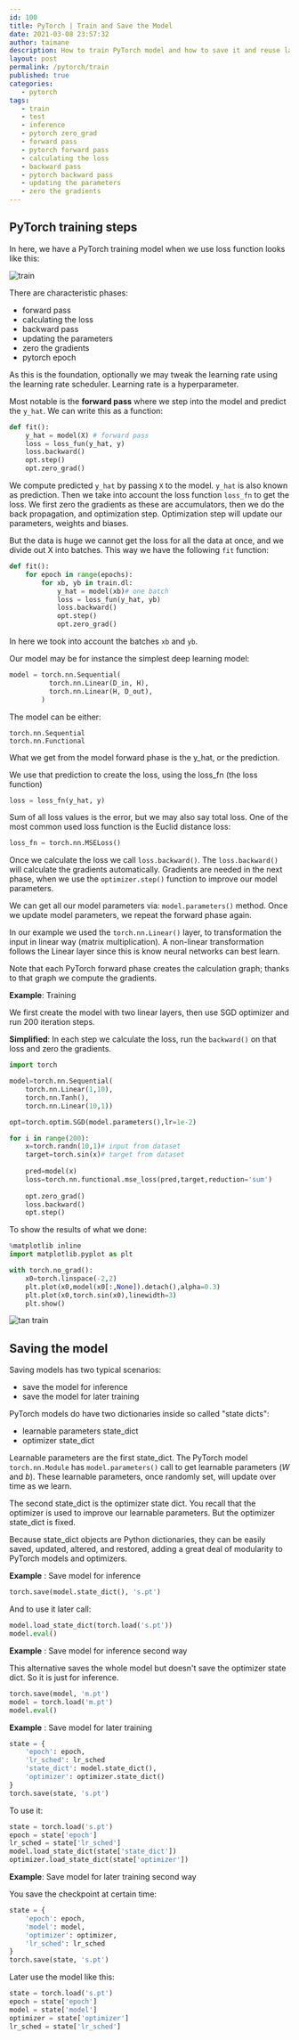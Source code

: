 ```yaml
---
id: 100
title: PyTorch | Train and Save the Model
date: 2021-03-08 23:57:32
author: taimane
description: How to train PyTorch model and how to save it and reuse later
layout: post
permalink: /pytorch/train
published: true
categories:
   - pytorch
tags:
   - train
   - test
   - inference
   - pytorch zero_grad
   - forward pass
   - pytorch forward pass
   - calculating the loss
   - backward pass
   - pytorch backward pass
   - updating the parameters
   - zero the gradients
---
```

<script type="text/x-mathjax-config">
    MathJax.Hub.Config({
      tex2jax: {
        skipTags: ['script', 'noscript', 'style', 'textarea', 'pre'],
        inlineMath: [['$','$']]
      }
    });
</script>
<script src="https://cdn.mathjax.org/mathjax/latest/MathJax.js?config=TeX-AMS-MML_HTMLorMML" type="text/javascript"></script>

## PyTorch training steps

In here, we have a PyTorch training model when we use loss function looks like this:

![train](/wp-content/uploads/2021/03/train.png)

There are characteristic phases:

* forward pass
* calculating the loss
* backward pass
* updating the parameters
* zero the gradients
* pytorch epoch

As this is the foundation, optionally we may tweak the learning rate using the learning rate scheduler. Learning rate is a hyperparameter.

Most notable is the **forward pass** where we step into the model and predict the `y_hat`. We can write this as a function:

```python
def fit():    
    y_hat = model(X) # forward pass
    loss = loss_fun(y_hat, y)    
    loss.backward()
    opt.step()
    opt.zero_grad()
```

We compute predicted `y_hat` by passing `X` to the model. `y_hat` is also known as prediction. Then we take into account the loss function `loss_fn` to get the loss. We first zero the gradients as these are accumulators, then we do the back propagation, and optimization step. Optimization step will update our parameters, weights and biases.

But the data is huge we cannot get the loss for all the data at once, and we divide out X into batches. This way we have the following `fit` function:

```python
def fit():
    for epoch in range(epochs):
        for xb, yb in train.dl:
            y_hat = model(xb)# one batch
            loss = loss_fun(y_hat, yb)            
            loss.backward()
            opt.step()
            opt.zero_grad()
```

In here we took into account the batches `xb` and `yb`.


Our model may be for instance the simplest deep learning model:

```python
model = torch.nn.Sequential(
          torch.nn.Linear(D_in, H),
          torch.nn.Linear(H, D_out),
        )
```


The model can be either:

    torch.nn.Sequential
    torch.nn.Functional

What we get from the model forward phase is the y_hat, or the prediction.

We use that prediction to create the loss, using the loss_fn (the loss function)

```python
loss = loss_fn(y_hat, y)
```

Sum of all loss values is the error, but we may also say total loss. One of the most common used loss function is the Euclid distance loss:

```python
loss_fn = torch.nn.MSELoss()
```

Once we calculate the loss we call `loss.backward()`. The `loss.backward()` will calculate the gradients automatically. Gradients are needed in the next phase, when we use the `optimizer.step()` function to improve our model parameters.

We can get all our model parameters via: `model.parameters()` method. Once we update model parameters, we repeat the forward phase again.

In our example we used the `torch.nn.Linear()` layer, to transformation the input in linear way (matrix multiplication). A non-linear transformation follows the Linear layer since this is know neural networks can best learn.

Note that each PyTorch forward phase creates the calculation graph; thanks to that graph we compute the gradients.

**Example**: Training

We first create the model with two linear layers, then use SGD optimizer and run 200 iteration steps.

**Simplified**: In each step we calculate the loss, run the `backward()` on that loss and zero the gradients.

```python
import torch 

model=torch.nn.Sequential(
    torch.nn.Linear(1,10),
    torch.nn.Tanh(),
    torch.nn.Linear(10,1))

opt=torch.optim.SGD(model.parameters(),lr=1e-2)

for i in range(200):
    x=torch.randn(10,1)# input from dataset
    target=torch.sin(x)# target from dataset
    
    pred=model(x)
    loss=torch.nn.functional.mse_loss(pred,target,reduction='sum')
    
    opt.zero_grad()
    loss.backward()
    opt.step()  
```

To show the results of what we done:

```python
%matplotlib inline
import matplotlib.pyplot as plt

with torch.no_grad():
    x0=torch.linspace(-2,2)
    plt.plot(x0,model(x0[:,None]).detach(),alpha=0.3)
    plt.plot(x0,torch.sin(x0),linewidth=3)
    plt.show()
```
![tan train](/wp-content/uploads/2021/03/tan.png)

## Saving the model

Saving models has two typical scenarios:

* save the model for inference
* save the model for later training

PyTorch models do have two dictionaries inside so called "state dicts":

* learnable parameters state_dict
* optimizer state_dict


Learnable parameters are the first state_dict. The PyTorch model `torch.nn.Module` has `model.parameters()` call to get learnable parameters ($W$ and $b$). These learnable parameters, once randomly set, will update over time as we learn. 

The second state_dict is the optimizer state dict. You recall that the optimizer is used to improve our learnable parameters. But the optimizer state_dict is fixed. 

Because state_dict objects are Python dictionaries, they can be easily saved, updated, altered, and restored, adding a great deal of modularity to PyTorch models and optimizers.


**Example** : Save model for inference

```python
torch.save(model.state_dict(), 's.pt')
```

And to use it later call:

```python
model.load_state_dict(torch.load('s.pt')) 
model.eval() 
```

**Example** : Save model for inference second way

This alternative saves the whole model but doesn't save the optimizer state dict. So it is just for inference.

```python
torch.save(model, 'm.pt')
model = torch.load('m.pt')
model.eval()
```

**Example** : Save model for later training

```python
state = {
    'epoch': epoch,
    'lr_sched': lr_sched
    'state_dict': model.state_dict(),
    'optimizer': optimizer.state_dict()    
}
torch.save(state, 's.pt')
```

To use it:

```python
state = torch.load('s.pt')
epoch = state['epoch']
lr_sched = state['lr_sched']
model.load_state_dict(state['state_dict'])
optimizer.load_state_dict(state['optimizer'])
```

**Example**: Save model for later training second way

You save the checkpoint at certain time:

```python
state = { 
    'epoch': epoch,
    'model': model,
    'optimizer': optimizer,
    'lr_sched': lr_sched
}
torch.save(state, 's.pt')
```
Later use the model like this:

```python
state = torch.load('s.pt')
epoch = state['epoch']
model = state['model']
optimizer = state['optimizer']
lr_sched = state['lr_sched']
```

